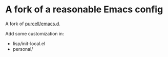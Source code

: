# A fork of a reasonable Emacs config
A fork of [purcell/emacs.d](https://github.com/purcell/emacs.d).

Add some customization in:

* lisp/init-local.el
* personal/
